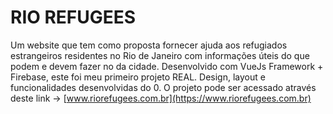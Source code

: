 # RIO REFUGEES

Um website que tem como proposta fornecer ajuda aos refugiados estrangeiros residentes no Rio de Janeiro com informações úteis do que podem e devem fazer no da cidade.
Desenvolvido com VueJs Framework + Firebase, este foi meu primeiro projeto REAL. Design, layout e funcionalidades desenvolvidas do 0.
O projeto pode ser acessado através deste link -> [www.riorefugees.com.br](https://www.riorefugees.com.br) 
